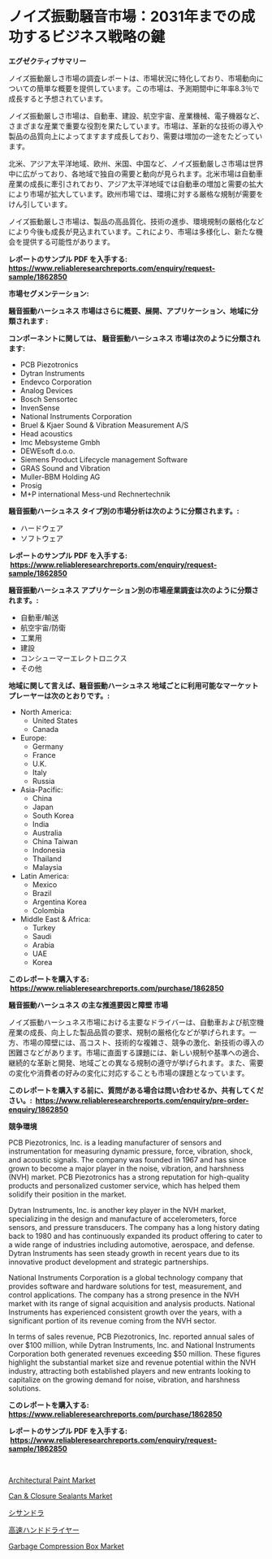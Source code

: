 <p><h1>ノイズ振動騒音市場：2031年までの成功するビジネス戦略の鍵</h1></p><p><strong>エグゼクティブサマリー</strong></p>
<p><p>ノイズ振動厳しさ市場の調査レポートは、市場状況に特化しており、市場動向についての簡単な概要を提供しています。この市場は、予測期間中に年率8.3％で成長すると予想されています。</p><p>ノイズ振動厳しさ市場は、自動車、建設、航空宇宙、産業機械、電子機器など、さまざまな産業で重要な役割を果たしています。市場は、革新的な技術の導入や製品の品質向上によってますます成長しており、需要は増加の一途をたどっています。</p><p>北米、アジア太平洋地域、欧州、米国、中国など、ノイズ振動厳しさ市場は世界中に広がっており、各地域で独自の需要と動向が見られます。北米市場は自動車産業の成長に牽引されており、アジア太平洋地域では自動車の増加と需要の拡大により市場が拡大しています。欧州市場では、環境に対する厳格な規制が需要をけん引しています。</p><p>ノイズ振動厳しさ市場は、製品の高品質化、技術の進歩、環境規制の厳格化などにより今後も成長が見込まれています。これにより、市場は多様化し、新たな機会を提供する可能性があります。</p></p>
<p><strong>レポートのサンプル PDF を入手する: <a href="https://www.reliableresearchreports.com/enquiry/request-sample/1862850">https://www.reliableresearchreports.com/enquiry/request-sample/1862850</a></strong></p>
<p><strong>市場セグメンテーション:</strong></p>
<p><strong> 騒音振動ハーシュネス 市場はさらに概要、展開、アプリケーション、地域に分類されます :</strong></p>
<p><strong>コンポーネントに関しては、 騒音振動ハーシュネス 市場は次のように分類されます: &nbsp;</strong></p>
<p><ul><li>PCB Piezotronics</li><li>Dytran Instruments</li><li>Endevco Corporation</li><li>Analog Devices</li><li>Bosch Sensortec</li><li>InvenSense</li><li>National Instruments Corporation</li><li>Bruel & Kjaer Sound & Vibration Measurement A/S</li><li>Head acoustics</li><li>Imc Mebsysteme Gmbh</li><li>DEWEsoft d.o.o.</li><li>Siemens Product Lifecycle management Software</li><li>GRAS Sound and Vibration</li><li>Muller-BBM Holding AG</li><li>Prosig</li><li>M+P international Mess-und Rechnertechnik</li></ul></p>
<p><strong> 騒音振動ハーシュネス タイプ別の市場分析は次のように分類されます。:</strong></p>
<p><ul><li>ハードウェア</li><li>ソフトウェア</li></ul></p>
<p><strong>レポートのサンプル PDF を入手する: &nbsp;<a href="https://www.reliableresearchreports.com/enquiry/request-sample/1862850">https://www.reliableresearchreports.com/enquiry/request-sample/1862850</a></strong></p>
<p><strong> 騒音振動ハーシュネス アプリケーション別の市場産業調査は次のように分類されます。:</strong></p>
<p><ul><li>自動車/輸送</li><li>航空宇宙/防衛</li><li>工業用</li><li>建設</li><li>コンシューマーエレクトロニクス</li><li>その他</li></ul></p>
<p><strong>地域に関して言えば、騒音振動ハーシュネス 地域ごとに利用可能なマーケットプレーヤーは次のとおりです。:</strong></p>
<p><ul>
    <li>
        North America:
        <ul>
            <li>United States</li>
            <li>Canada</li>
        </ul>
    </li>
    <li>
        Europe:
        <ul>
            <li>Germany</li>
            <li>France</li>
            <li>U.K.</li>
            <li>Italy</li>
            <li>Russia</li>
        </ul>
    </li>
    <li>
        Asia-Pacific:
        <ul>
            <li>China</li>
            <li>Japan</li>
            <li>South Korea</li>
            <li>India</li>
            <li>Australia</li>
            <li>China Taiwan</li>
            <li>Indonesia</li>
            <li>Thailand</li>
            <li>Malaysia</li>
        </ul>
    </li>
    <li>
        Latin America:
        <ul>
            <li>Mexico</li>
            <li>Brazil</li>
            <li>Argentina Korea</li>
            <li>Colombia</li>
        </ul>
    </li>
    <li>
        Middle East & Africa:
        <ul>
            <li>Turkey</li>
            <li>Saudi</li>
            <li>Arabia</li>
            <li>UAE</li>
            <li>Korea</li>
        </ul>
    </li>
    </ul></p>
<p><strong>このレポートを購入する: &nbsp;<a href="https://www.reliableresearchreports.com/purchase/1862850">https://www.reliableresearchreports.com/purchase/1862850</a></strong></p>
<p><strong>騒音振動ハーシュネス の主な推進要因と障壁 市場</strong></p>
<p><p>ノイズ振動ハーシュネス市場における主要なドライバーは、自動車および航空機産業の成長、向上した製品品質の要求、規制の厳格化などが挙げられます。一方、市場の障壁には、高コスト、技術的な複雑さ、競争の激化、新技術の導入の困難さなどがあります。市場に直面する課題には、新しい規制や基準への適合、継続的な革新と開発、地域ごとの異なる規制の遵守が挙げられます。また、需要の変化や消費者の好みの変化に対応することも市場の課題となっています。</p></p>
<p><strong>このレポートを購入する前に、質問がある場合は問い合わせるか、共有してください。:&nbsp; <a href="https://www.reliableresearchreports.com/enquiry/pre-order-enquiry/1862850">https://www.reliableresearchreports.com/enquiry/pre-order-enquiry/1862850</a></strong></p>
<p><strong>競争環境</strong></p>
<p><p>PCB Piezotronics, Inc. is a leading manufacturer of sensors and instrumentation for measuring dynamic pressure, force, vibration, shock, and acoustic signals. The company was founded in 1967 and has since grown to become a major player in the noise, vibration, and harshness (NVH) market. PCB Piezotronics has a strong reputation for high-quality products and personalized customer service, which has helped them solidify their position in the market.</p><p>Dytran Instruments, Inc. is another key player in the NVH market, specializing in the design and manufacture of accelerometers, force sensors, and pressure transducers. The company has a long history dating back to 1980 and has continuously expanded its product offering to cater to a wide range of industries including automotive, aerospace, and defense. Dytran Instruments has seen steady growth in recent years due to its innovative product development and strategic partnerships.</p><p>National Instruments Corporation is a global technology company that provides software and hardware solutions for test, measurement, and control applications. The company has a strong presence in the NVH market with its range of signal acquisition and analysis products. National Instruments has experienced consistent growth over the years, with a significant portion of its revenue coming from the NVH sector.</p><p>In terms of sales revenue, PCB Piezotronics, Inc. reported annual sales of over $100 million, while Dytran Instruments, Inc. and National Instruments Corporation both generated revenues exceeding $50 million. These figures highlight the substantial market size and revenue potential within the NVH industry, attracting both established players and new entrants looking to capitalize on the growing demand for noise, vibration, and harshness solutions.</p></p>
<p><strong>このレポートを購入する: &nbsp; <a href="https://www.reliableresearchreports.com/purchase/1862850">https://www.reliableresearchreports.com/purchase/1862850</a></strong></p>
<p><strong>レポートのサンプル PDF を入手する: &nbsp;<a href="https://www.reliableresearchreports.com/enquiry/request-sample/1862850">https://www.reliableresearchreports.com/enquiry/request-sample/1862850</a></strong><strong></strong></p>
<p>&nbsp;</p>
<p><p><a href="https://github.com/Krish2023na/Market-Research-Report-List-3/blob/main/architectural-paint-market.md">Architectural Paint Market</a></p><p><a href="https://boundless-drawbridge-702.notion.site/Can-Closure-Sealants-Market-Research-Report-Unlocks-Analysis-on-the-Market-Financial-Status-Marke-96e94d7b93bc4bfebebd5cf9f6317ee8">Can & Closure Sealants Market</a></p><p><a href="https://github.com/zekaoe592392/Market-Research-Report-List-1/blob/main/8931559192115.md">シサンドラ</a></p><p><a href="https://medium.com/@briaabshire64/%E3%83%8F%E3%82%A4%E3%82%B9%E3%83%94%E3%83%BC%E3%83%89%E3%81%AA%E3%83%8F%E3%83%B3%E3%83%89%E3%83%89%E3%83%A9%E3%82%A4%E3%83%A4%E3%83%BC%E5%B8%82%E5%A0%B4%E3%81%AE%E8%A6%8F%E6%A8%A1%E3%81%A8%E5%B8%82%E5%A0%B4%E5%8B%95%E5%90%91-%E5%AE%8C%E5%85%A8%E3%81%AA%E7%94%A3%E6%A5%AD%E6%A6%82%E8%A6%81-2024%E5%B9%B4-2031%E5%B9%B4-ebb537db6d09">高速ハンドドライヤー</a></p><p><a href="https://issuu.com/reportprime-2/docs/garbage-compression-box-market-size-2030.pptx">Garbage Compression Box Market</a></p></p>